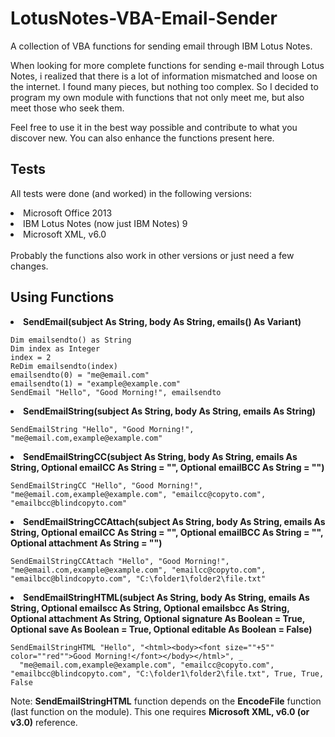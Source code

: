 # LotusNotes-VBA-Email-Sender
A collection of VBA functions for sending email through IBM Lotus Notes.

When looking for more complete functions for sending e-mail through Lotus Notes, i realized that there is a lot of information mismatched and loose on the internet.
I found many pieces, but nothing too complex. So I decided to program my own module with functions that not only meet me, but also meet those who seek them.

Feel free to use it in the best way possible and contribute to what you discover new. You can also enhance the functions present here.

<h2>Tests</h2>

All tests were done (and worked) in the following versions:

<uh>
<li>Microsoft Office 2013</li>
<li>IBM Lotus Notes (now just IBM Notes) 9</li>
<li>Microsoft XML, v6.0</li>
</uh>
<br>
Probably the functions also work in other versions or just need a few changes.

<h2>Using Functions</h2>

<uh>
<li><strong>SendEmail(subject As String, body As String, emails() As Variant)</strong></li>

<pre><code>Dim emailsendto() as String
Dim index as Integer
index = 2
ReDim emailsendto(index)
emailsendto(0) = "me@email.com"
emailsendto(1) = "example@example.com"
SendEmail "Hello", "Good Morning!", emailsendto</code></pre>


<li><strong>SendEmailString(subject As String, body As String, emails As String)</strong></li>

<pre><code>SendEmailString "Hello", "Good Morning!", "me@email.com,example@example.com"</code></pre>


<li><strong>SendEmailStringCC(subject As String, body As String, emails As String, Optional emailCC As String = "", Optional emailBCC As String = "")</strong></li>

<pre><code>SendEmailStringCC "Hello", "Good Morning!", "me@email.com,example@example.com", "emailcc@copyto.com", "emailbcc@blindcopyto.com"</code></pre>


<li><strong>SendEmailStringCCAttach(subject As String, body As String, emails As String, Optional emailCC As String = "", Optional emailBCC As String = "", Optional attachment As String = "")</strong></li>

<pre><code>SendEmailStringCCAttach "Hello", "Good Morning!", "me@email.com,example@example.com", "emailcc@copyto.com", "emailbcc@blindcopyto.com", "C:\folder1\folder2\file.txt"</code></pre>


<li><strong>SendEmailStringHTML(subject As String, body As String, emails As String, Optional emailscc As String, Optional emailsbcc As String, Optional attachment As String, Optional signature As Boolean = True, Optional save As Boolean = True, Optional editable As Boolean = False)</strong></li>

<pre><code>SendEmailStringHTML "Hello", "&lt;html&gt;&lt;body&gt;&lt;font size=""+5"" color=""red""&gt;Good Morning!&lt;/font&gt;&lt;/body&gt;&lt;/html&gt;", _
  "me@email.com,example@example.com", "emailcc@copyto.com", "emailbcc@blindcopyto.com", "C:\folder1\folder2\file.txt", True, True, False</code></pre>

Note: <strong>SendEmailStringHTML</strong> function depends on the <strong>EncodeFile</strong> function (last function on the module). This one requires <strong>Microsoft XML, v6.0 (or v3.0)</strong> reference.

